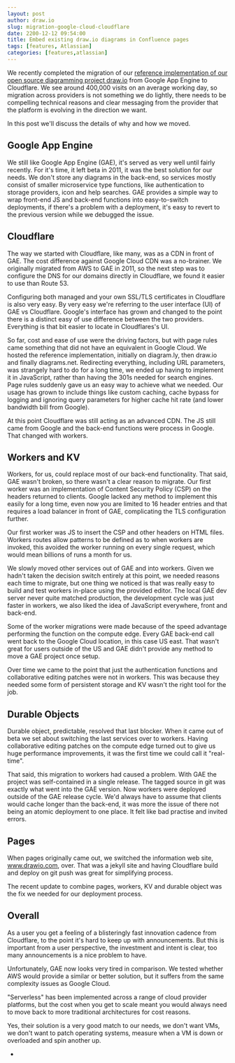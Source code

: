 ```yaml
---
layout: post
author: draw.io
slug: migration-google-cloud-cloudflare
date: 2200-12-12 09:54:00
title: Embed existing draw.io diagrams in Confluence pages
tags: [features, Atlassian]
categories: [features,atlassian]
---
```


We recently completed the migration of our [reference implementation of our open source diagramming project draw.io](https://app.diagrams.net) from Google App Engine to Cloudflare. We see around 400,000 visits on an average working day, so migration across providers is not something we do lightly, there needs to be compelling technical reasons and clear messaging from the provider that the platform is evolving in the direction we want.

In this post we'll discuss the details of why and how we moved. 

## Google App Engine

We still like Google App Engine (GAE), it's served as very well until fairly recently. For it's time, it left beta in 2011, it was the best solution for our needs. We don't store any diagrams in the back-end, so services mostly consist of smaller microservice type functions, like authentication to storage providers, icon and help searches. GAE provides a simple way to wrap front-end JS and back-end functions into easy-to-switch deployments, if there's a problem with a deployment, it's easy to revert to the previous version while we debugged the issue.

## Cloudflare

The way we started with Cloudflare, like many, was as a CDN in front of GAE. The cost difference against Google Cloud CDN was a no-brainer. We originally migrated from AWS to GAE in 2011, so the next step was to configure the DNS for our domains directly in Cloudflare, we found it easier to use than Route 53.

Configuring both managed and your own SSL/TLS certificates in Cloudflare is also very easy. By very easy we're referring to the user interface (UI) of GAE vs Cloudflare. Google's interface has grown and changed to the point there is a distinct easy of use difference between the two providers. Everything is that bit easier to locate in Cloudflares's UI.

So far, cost and ease of use were the driving factors, but with page rules came something that did not have an equivalent in Google Cloud. We hosted the reference implementation, initially on diagram.ly, then draw.io and finally diagrams.net. Redirecting everything, including URL parameters, was strangely hard to do for a long time, we ended up having to implement it in JavaScript, rather than having the 301s needed for search engines. Page rules suddenly gave us an easy way to achieve what we needed. Our usage has grown to include things like custom caching, cache bypass for logging and ignoring query parameters for higher cache hit rate (and lower bandwidth bill from Google).

At this point Cloudflare was still acting as an advanced CDN. The JS still came from Google and the back-end functions were process in Google. That changed with workers.

## Workers and KV

Workers, for us, could replace most of our back-end functionality. That said, GAE wasn't broken, so there wasn't a clear reason to migrate. Our first worker was an implementation of Content Security Policy (CSP) on the headers returned to clients. Google lacked any method to implement this easily for a long time, even now you are limited to 16 header entries and that requires a load balancer in front of GAE, complicating the TLS configuration further.

Our first worker was JS to insert the CSP and other headers on HTML files. Workers routes allow patterns to be defined as to when workers are invoked, this avoided the worker running on every single request, which would mean billions of runs a month for us.

We slowly moved other services out of GAE and into workers. Given we hadn't taken the decision switch entirely at this point, we needed reasons each time to migrate, but one thing we noticed is that was really easy to build and test workers in-place using the provided editor. The local GAE dev server never quite matched production, the development cycle was just faster in workers, we also liked the idea of JavaScript everywhere, front and back-end.

Some of the worker migrations were made because of the speed advantage performing the function on the compute edge. Every GAE back-end call went back to the Google Cloud location, in this case US east. That wasn't great for users outside of the US and GAE didn't provide any method to move a GAE project once setup.

Over time we came to the point that just the authentication functions and collaborative editing patches were not in workers. This was because they needed some form of persistent storage and KV wasn't the right tool for the job.

## Durable Objects

Durable object, predictable, resolved that last blocker. When it came out of beta we set about switching the last services over to workers. Having collaborative editing patches on the compute edge turned out to give us huge performance improvements, it was the first time we could call it "real-time".

That said, this migration to workers had caused a problem. With GAE the project was self-contained in a single release. The tagged source in git was exactly what went into the GAE version. Now workers were deployed outside of the GAE release cycle. We'd always have to assume that clients would cache longer than the back-end, it was more the issue of there not being an atomic deployment to one place. It felt like bad practise and invited errors.

## Pages

When pages originally came out, we switched the information web site, www.drawio.com, over. That was a jekyll site and having Cloudflare build and deploy on git push was great for simplifying process.

The recent update to combine pages, workers, KV and durable object was the fix we needed for our deployment process. 

## Overall

As a user you get a feeling of a blisteringly fast innovation cadence from Cloudflare, to the point it's hard to keep up with announcements. But this is important from a user perspective, the investment and intent is clear, too many announcements is a nice problem to have.

 Unfortunately, GAE now looks very tired in comparison. We tested whether AWS would provide a similar or better solution, but it suffers from the same complexity issues as Google Cloud. 

"Serverless" has been implemented across a range of cloud provider platforms, but the cost when you get to scale meant you would always need to move back to more traditional architectures for cost reasons.



 Yes, their solution is a very good match to our needs, we don't want VMs, we don't want to patch operating systems, measure when a VM is down or overloaded and spin another up. 

- 
